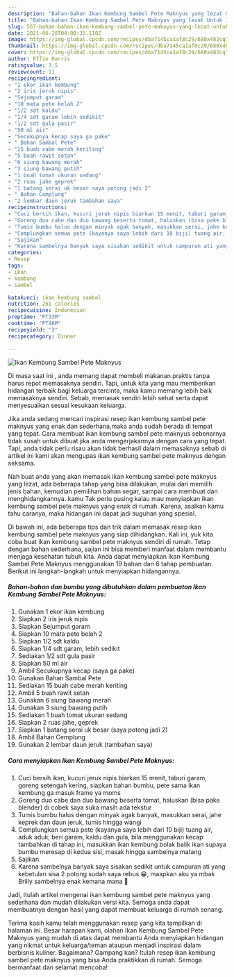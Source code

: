 ```yaml
---
description: "Bahan-bahan Ikan Kembung Sambel Pete Maknyus yang lezat Untuk Jualan"
title: "Bahan-bahan Ikan Kembung Sambel Pete Maknyus yang lezat Untuk Jualan"
slug: 567-bahan-bahan-ikan-kembung-sambel-pete-maknyus-yang-lezat-untuk-jualan
date: 2021-06-20T04:00:35.118Z
image: https://img-global.cpcdn.com/recipes/dba7145ca1af8c29/680x482cq70/ikan-kembung-sambel-pete-maknyus-foto-resep-utama.jpg
thumbnail: https://img-global.cpcdn.com/recipes/dba7145ca1af8c29/680x482cq70/ikan-kembung-sambel-pete-maknyus-foto-resep-utama.jpg
cover: https://img-global.cpcdn.com/recipes/dba7145ca1af8c29/680x482cq70/ikan-kembung-sambel-pete-maknyus-foto-resep-utama.jpg
author: Effie Harris
ratingvalue: 3.5
reviewcount: 11
recipeingredient:
- "1 ekor ikan kembung"
- "2 iris jeruk nipis"
- "Sejumput garam"
- "10 mata pete belah 2"
- "1/2 sdt kaldu"
- "1/4 sdt garam lebih sedikit"
- "1/2 sdt gula pasir"
- "50 ml air"
- "Secukupnya kecap saya ga pake"
- " Bahan Sambal Pete"
- "15 buah cabe merah keriting"
- "5 buah rawit setan"
- "6 siung bawang merah"
- "3 siung bawang putih"
- "1 buah tomat ukuran sedang"
- "2 ruas jahe geprek"
- "1 batang serai uk besar saya potong jadi 2"
- " Bahan Cemplung"
- "2 lembar daun jeruk tambahan saya"
recipeinstructions:
- "Cuci bersih ikan, kucuri jeruk nipis biarkan 15 menit, taburi garam, goreng setengah kering, siapkan bahan bumbu, pete sama ikan kembung ga masuk frame ya moms"
- "Goreng duo cabe dan duo bawang beserta tomat, haluskan (bisa pake blender) di cobek saya suka masih ada tekstur"
- "Tumis bumbu halus dengan minyak agak banyak, masukkan serai, jahe keprek dan daun jeruk, tumis hingga wangi"
- "Cemplungkan semua pete (kayanya saya lebih dari 10 biji) tuang air, aduk aduk, beri garam, kaldu dan gula, bila menggunakan kecap tambahkan di tahap ini, masukkan ikan kembung bolak balik ikan supaya bumbu meresap di kedua sisi, masak hingga sambelnya matang"
- "Sajikan"
- "Karena sambelnya banyak saya sisakan sedikit untuk campuran ati yang kebetulan sisa 2 potong sudah saya rebus 😁, maapkan aku ya mbak Brilly sambelnya enak kemana mana 🤭"
categories:
- Resep
tags:
- ikan
- kembung
- sambel

katakunci: ikan kembung sambel 
nutrition: 261 calories
recipecuisine: Indonesian
preptime: "PT33M"
cooktime: "PT48M"
recipeyield: "3"
recipecategory: Dinner

---
```



![Ikan Kembung Sambel Pete Maknyus](https://img-global.cpcdn.com/recipes/dba7145ca1af8c29/680x482cq70/ikan-kembung-sambel-pete-maknyus-foto-resep-utama.jpg)

Di masa  saat ini , anda memang dapat membeli makanan praktis tanpa harus repot memasaknya sendiri. Tapi, untuk kita yang mau memberikan hidangan terbaik bagi keluarga tercinta, maka kamu memang lebih baik memasaknya sendiri. Sebab, memasak sendiri lebih sehat serta dapat menyesuaikan sesuai kesukaan keluarga.

Jika anda sedang mencari inspirasi resep ikan kembung sambel pete maknyus yang enak dan sederhana,maka anda sudah berada di tempat yang tepat. Cara membuat ikan kembung sambel pete maknyus  sebenarnya tidak susah untuk dibuat jika anda mengerjakannya dengan cara yang tepat. Tapi, anda tidak perlu risau akan tidak berhasil dalam memasaknya 
sebab di artikel ini kami akan mengupas ikan kembung sambel pete maknyus dengan seksama.  



Nah buat anda yang akan memasak ikan kembung sambel pete maknyus yang lezat, ada beberapa tahap yang bisa dilakukan, mulai dari memilih jenis bahan, kemudian pemilihan bahan segar, sampai cara membuat dan menghidangkannya. kamu Tak perlu pusing kalau mau menyiapkan ikan kembung sambel pete maknyus yang enak di rumah. Karena, asalkan kamu  tahu caranya, maka hidangan ini dapat jadi suguhan yang spesial.

Di bawah ini, ada beberapa tips dan trik dalam memasak resep ikan kembung sambel pete maknyus yang siap dihidangkan. Kali ini, yuk kita coba buat ikan kembung sambel pete maknyus sendiri di rumah. Tetap dengan bahan sederhana, sajian ini bisa memberi manfaat dalam membantu menjaga kesehatan tubuh kita. Anda dapat menyiapkan Ikan Kembung Sambel Pete Maknyus menggunakan 19 bahan dan 6 tahap pembuatan. Berikut ini langkah-langkah untuk menyiapkan hidangannya.

<!--inarticleads1-->

##### Bahan-bahan dan bumbu yang dibutuhkan dalam pembuatan Ikan Kembung Sambel Pete Maknyus:

1. Gunakan 1 ekor ikan kembung
1. Siapkan 2 iris jeruk nipis
1. Siapkan Sejumput garam
1. Siapkan 10 mata pete belah 2
1. Siapkan 1/2 sdt kaldu
1. Siapkan 1/4 sdt garam, lebih sedikit
1. Sediakan 1/2 sdt gula pasir
1. Siapkan 50 ml air
1. Ambil Secukupnya kecap (saya ga pake)
1. Gunakan  Bahan Sambal Pete
1. Sediakan 15 buah cabe merah keriting
1. Ambil 5 buah rawit setan
1. Gunakan 6 siung bawang merah
1. Gunakan 3 siung bawang putih
1. Sediakan 1 buah tomat ukuran sedang
1. Siapkan 2 ruas jahe, geprek
1. Siapkan 1 batang serai uk besar (saya potong jadi 2)
1. Ambil  Bahan Cemplung
1. Gunakan 2 lembar daun jeruk (tambahan saya)




<!--inarticleads2-->

##### Cara menyiapkan Ikan Kembung Sambel Pete Maknyus:

1. Cuci bersih ikan, kucuri jeruk nipis biarkan 15 menit, taburi garam, goreng setengah kering, siapkan bahan bumbu, pete sama ikan kembung ga masuk frame ya moms
1. Goreng duo cabe dan duo bawang beserta tomat, haluskan (bisa pake blender) di cobek saya suka masih ada tekstur
1. Tumis bumbu halus dengan minyak agak banyak, masukkan serai, jahe keprek dan daun jeruk, tumis hingga wangi
1. Cemplungkan semua pete (kayanya saya lebih dari 10 biji) tuang air, aduk aduk, beri garam, kaldu dan gula, bila menggunakan kecap tambahkan di tahap ini, masukkan ikan kembung bolak balik ikan supaya bumbu meresap di kedua sisi, masak hingga sambelnya matang
1. Sajikan
1. Karena sambelnya banyak saya sisakan sedikit untuk campuran ati yang kebetulan sisa 2 potong sudah saya rebus 😁, maapkan aku ya mbak Brilly sambelnya enak kemana mana 🤭




Jadi, itulah artikel mengenai  ikan kembung sambel pete maknyus  yang sederhana dan mudah dilakukan versi kita. Semoga anda dapat membuatnya dengan hasil yang dapat membuat keluarga di rumah senang. 

Terima kasih kamu telah menggunakan resep yang kita tampilkan di halaman ini. Besar harapan kami, olahan  Ikan Kembung Sambel Pete Maknyus yang mudah di atas dapat membantu Anda menyiapkan hidangan yang nikmat untuk keluarga/teman ataupun menjadi inspirasi dalam berbisnis kuliner. Bagaimana? Gampang kan? Itulah resep ikan kembung sambel pete maknyus yang bisa Anda praktikkan di rumah. Semoga bermanfaat dan selamat mencoba!


